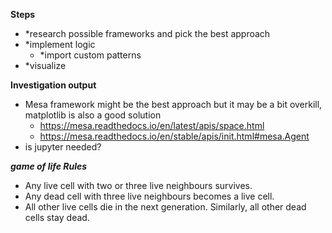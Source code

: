 **Steps**
- *research possible frameworks and pick the best approach
- *implement logic
    - *import custom patterns
- *visualize

**Investigation output**
- Mesa framework might be the best approach but it may be a bit overkill, matplotlib is also a good solution
  - https://mesa.readthedocs.io/en/latest/apis/space.html
  - https://mesa.readthedocs.io/en/stable/apis/init.html#mesa.Agent
- is jupyter needed?


***game of life Rules***
  - Any live cell with two or three live neighbours survives.
  - Any dead cell with three live neighbours becomes a live cell.
  - All other live cells die in the next generation. Similarly, all other dead cells stay dead.